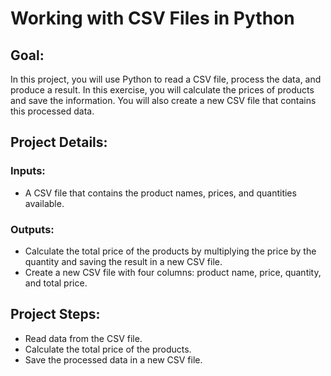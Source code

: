 # Working with CSV Files in Python


## Goal:

In this project, you will use Python to read a CSV file, process the data, and produce a result. In this exercise, you will calculate the prices of products and save the information. You will also create a new CSV file that contains this processed data.

## Project Details:

### Inputs:

- A CSV file that contains the product names, prices, and quantities available.

### Outputs:

- Calculate the total price of the products by multiplying the price by the quantity and saving the result in a new CSV file.
- Create a new CSV file with four columns: product name, price, quantity, and total price.

## Project Steps:

- Read data from the CSV file.
- Calculate the total price of the products.
- Save the processed data in a new CSV file.